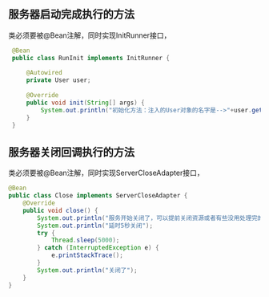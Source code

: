 
## **服务器启动完成执行的方法**

类必须要被@Bean注解，同时实现InitRunner接口，

```java
 @Bean
 public class RunInit implements InitRunner {
 
     @Autowired
     private User user;
 
     @Override
     public void init(String[] args) {
         System.out.println("初始化方法：注入的User对象的名字是-->"+user.getName());
     }
 }
```

## **服务器关闭回调执行的方法**

类必须要被@Bean注解，同时实现ServerCloseAdapter接口，

```java
@Bean
public class Close implements ServerCloseAdapter {
    @Override
    public void close() {
        System.out.println("服务开始关闭了，可以提前关闭资源或者有些没用处理完的，处理下");
        System.out.println("延时5秒关闭");
        try {
            Thread.sleep(5000);
        } catch (InterruptedException e) {
            e.printStackTrace();
        }
        System.out.println("关闭了");
    }
}
```